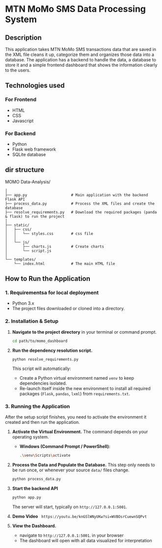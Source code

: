 #  MTN MoMo SMS Data Processing System

## Description

This application takes MTN MoMo SMS transactions data that are saved in the XML file cleans it up, categorize them and organizes those data into a database. The application has a backend to handle the data, a database to store it and a simple frontend dashboard that shows the information clearly to the users.


## Technologies used

### For Frontend

- HTML
- CSS
- Javascript

### For Backend

- Python
- Flask web framework
- SQLite database



## dir structure


MOMO Data-Analysis/
```
│
├── app.py                    # Main application with the backend Flask API
├── process_data.py           # Process the XML files and create the database
├── resolve_requirements.py   # Download the required packages (panda & flask) to run the project
│
├── static/                   
│   ├── css/
│   │   └── styles.css        # css file
│   │
│   └── js/
│       ├── charts.js         # Create charts
│       └── script.js
│
└── templates/                
    └── index.html            # The main HTML file
```

## How to Run the Application

### 1. Requirementsa for local deployment

- Python 3.x 
- The project files downloaded or cloned into a directory.

### 2. Installation & Setup

1.  **Navigate to the project directory** in your terminal or command prompt.
    ```bash
    cd path/to/momo_dashboard
    ```

2.  **Run the dependency resolution script.**
    ```
    python resolve_requirements.py
    ```
    This script will automatically:
    - Create a Python virtual environment named `venv` to keep dependencies isolated.
    - Re-launch itself inside the new environment to install all required packages (`Flask`, `pandas`, `lxml`) from `requirements.txt`.

### 3. Running the Application

After the setup script finishes, you need to activate the environment it created and then run the application.

1.  **Activate the Virtual Environment.** The command depends on your operating system.
    -   **Windows (Command Prompt / PowerShell):**
        ```bash
        .\venv\Scripts\activate
        ```

2.  **Process the Data and Populate the Database.** This step only needs to be run once, or whenever your source `data/` files change.
    ```bash
    python process_data.py
    ```

3.  **Start the backend API**
    ```bash
    python app.py
    ```
    The server will start, typically on `http://127.0.0.1:5001`.

4. **Demo Video**
   ` https://youtu.be/knGSlWNyUKw?si=WVBOsrCuewnSQPvt`

6.  **View the Dashboard.**
    -   navigate to `http://127.0.0.1:5001`. in your browser
    -   The dashboard will open with all data visualized  for interpretation


